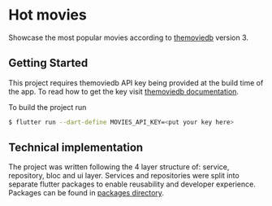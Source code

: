 # Hot movies

Showcase the most popular movies according to [themoviedb](https://developers.themoviedb.org/3/search/search-movies) version 3.

## Getting Started 

This project requires themoviedb API key being provided at the build time of the app. To read how to get the key visit [themoviedb documentation](https://developers.themoviedb.org/3/getting-started/authentication).

To build the project run 

```sh
$ flutter run --dart-define MOVIES_API_KEY=<put your key here>
```

## Technical implementation

The project was written following the 4 layer structure of: service, repository, bloc and ui layer. Services and repositories were split into separate flutter packages to enable reusability and developer experience. Packages can be found in [packages directory](https://github.com/Jan-Stepien/hot-movies/tree/main/packages).

